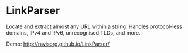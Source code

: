 LinkParser
==========

Locate and extract almost any URL within a string. Handles protocol-less domains, IPv4 and IPv6, unrecognised TLDs, and more.

Demo: http://ravisorg.github.io/LinkParser/
